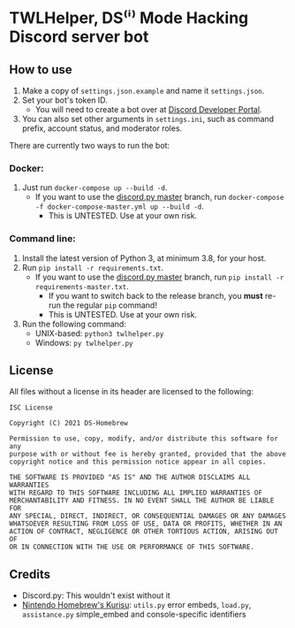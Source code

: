# TWLHelper, DS⁽ⁱ⁾ Mode Hacking Discord server bot

## How to use

1. Make a copy of `settings.json.example` and name it `settings.json`.
1. Set your bot's token ID.
    - You will need to create a bot over at [Discord Developer Portal](https://discord.com/developers/applications).
1. You can also set other arguments in `settings.ini`, such as command prefix, account status, and moderator roles.

There are currently two ways to run the bot:

### Docker:
1. Just run `docker-compose up --build -d`.
    - If you want to use the [discord.py master](https://github.com/Rapptz/discord.py) branch, run `docker-compose -f docker-compose-master.yml up --build -d`.
        - This is UNTESTED. Use at your own risk.

### Command line:
1. Install the latest version of Python 3, at minimum 3.8, for your host.
1. Run `pip install -r requirements.txt`.
    - If you want to use the [discord.py master](https://github.com/Rapptz/discord.py) branch, run `pip install -r requirements-master.txt`.
        - If you want to switch back to the release branch, you **must** re-run the regular `pip` command!
        - This is UNTESTED. Use at your own risk.
1. Run the following command:
    - UNIX-based: `python3 twlhelper.py`
    - Windows: `py twlhelper.py`

## License

All files without a license in its header are licensed to the following:
```
ISC License

Copyright (C) 2021 DS-Homebrew

Permission to use, copy, modify, and/or distribute this software for any
purpose with or without fee is hereby granted, provided that the above
copyright notice and this permission notice appear in all copies.

THE SOFTWARE IS PROVIDED "AS IS" AND THE AUTHOR DISCLAIMS ALL WARRANTIES
WITH REGARD TO THIS SOFTWARE INCLUDING ALL IMPLIED WARRANTIES OF
MERCHANTABILITY AND FITNESS. IN NO EVENT SHALL THE AUTHOR BE LIABLE FOR
ANY SPECIAL, DIRECT, INDIRECT, OR CONSEQUENTIAL DAMAGES OR ANY DAMAGES
WHATSOEVER RESULTING FROM LOSS OF USE, DATA OR PROFITS, WHETHER IN AN
ACTION OF CONTRACT, NEGLIGENCE OR OTHER TORTIOUS ACTION, ARISING OUT OF
OR IN CONNECTION WITH THE USE OR PERFORMANCE OF THIS SOFTWARE.
```

## Credits
- Discord.py: This wouldn't exist without it
- [Nintendo Homebrew's Kurisu](https://github.com/nh-server/kurisu): `utils.py` error embeds, `load.py`, `assistance.py` simple_embed and console-specific identifiers